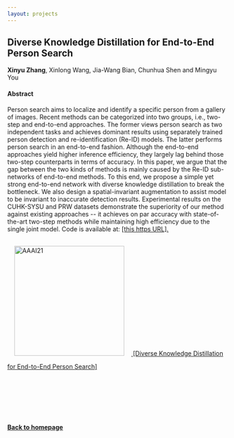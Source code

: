 ```yaml
---
layout: projects
---
```


## Diverse Knowledge Distillation for End-to-End Person Search
<strong>Xinyu Zhang</strong>, Xinlong Wang, Jia-Wang Bian, Chunhua Shen and Mingyu You <br />

#### Abstract
Person search aims to localize and identify a specific person from a gallery of images. Recent methods can be categorized into two groups, i.e., two-step and end-to-end approaches. The former views person search as two independent tasks and achieves dominant results using separately trained person detection and re-identification (Re-ID) models. The latter performs person search in an end-to-end fashion. Although the end-to-end approaches yield higher inference efficiency, they largely lag behind those two-step counterparts in terms of accuracy. In this paper, we argue that the gap between the two kinds of methods is mainly caused by the Re-ID sub-networks of end-to-end methods. To this end, we propose a simple yet strong end-to-end network with diverse knowledge distillation to break the bottleneck. We also design a spatial-invariant augmentation to assist model to be invariant to inaccurate detection results. Experimental results on the CUHK-SYSU and PRW datasets demonstrate the superiority of our method against existing approaches -- it achieves on par accuracy with state-of-the-art two-step methods while maintaining high efficiency due to the single joint model. Code is available at: <a href='https://github.com/zhangxinyu-xyz/DKD-PersonSearch'>[this https URL]. 


<img src="../papers/AAAI21.png" width="250" alt="AAAI21" style="padding:16px"> 
<a href='https://arxiv.org/abs/2012.11187'>[Diverse Knowledge Distillation for End-to-End Person Search]
<br />


<br />
<br />
<br />
<br />
<br />
<br />
<!-- _yay_ -->

#### [Back to homepage](./)
